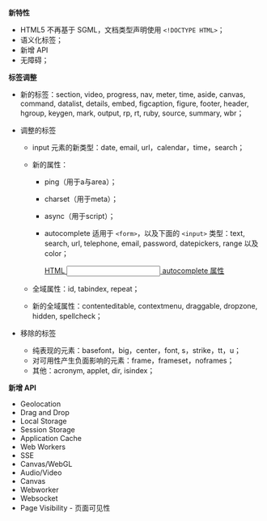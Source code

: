 **新特性**

- HTML5 不再基于 SGML，文档类型声明使用 `<!DOCTYPE HTML>`；
- 语义化标签；
- 新增 API
- 无障碍；

**标签调整**

- 新的标签：section, video, progress, nav, meter, time, aside, canvas, command, datalist, details, embed, figcaption, figure, footer, header, hgroup, keygen, mark, output, rp, rt, ruby, source, summary, wbr；
- 调整的标签

    - input 元素的新类型：date, email, url，calendar，time，search；
    - 新的属性：

        - ping（用于a与area）；
        - charset（用于meta）；
        - async（用于script）；
        - autocomplete 适用于 `<form>`，以及下面的 `<input>` 类型：text, search, url, telephone, email, password, datepickers, range 以及 color；

            [HTML <input> autocomplete 属性](http://www.w3school.com.cn/tags/att_input_autocomplete.asp)

    - 全域属性：id, tabindex, repeat；
    - 新的全域属性：contenteditable, contextmenu, draggable, dropzone, hidden, spellcheck；

- 移除的标签

    - 纯表现的元素：basefont，big，center，font, s，strike，tt，u；
    - 对可用性产生负面影响的元素：frame，frameset，noframes；
    - 其他：acronym, applet, dir, isindex；

**新增 API**

- Geolocation
- Drag and Drop
- Local Storage
- Session Storage
- Application Cache
- Web Workers
- SSE
- Canvas/WebGL
- Audio/Video
- Canvas
- Webworker
- Websocket
- Page Visibility - 页面可见性
